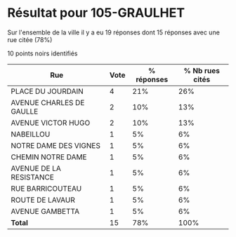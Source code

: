 # Résultat pour 105-GRAULHET

Sur l'ensemble de la ville il y a eu 19 réponses dont 15 réponses avec une rue citée (78%)

10 points noirs identifiés

| Rue | Vote | % réponses | % Nb rues cités|
|-----|------|------------|----------------|
| PLACE DU JOURDAIN | 4 | 21% | 26%|
| AVENUE CHARLES DE GAULLE | 2 | 10% | 13%|
| AVENUE VICTOR HUGO | 2 | 10% | 13%|
| NABEILLOU | 1 | 5% | 6%|
| NOTRE DAME DES VIGNES | 1 | 5% | 6%|
| CHEMIN NOTRE DAME | 1 | 5% | 6%|
| AVENUE DE LA RESISTANCE | 1 | 5% | 6%|
| RUE BARRICOUTEAU | 1 | 5% | 6%|
| ROUTE DE LAVAUR | 1 | 5% | 6%|
| AVENUE GAMBETTA | 1 | 5% | 6%|
| **Total** | 15 | 78% | 100%|
